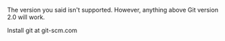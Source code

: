 The version you said isn't supported. However, anything above Git version 2.0 will work.

Install git at git-scm.com